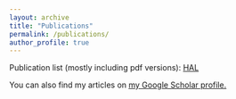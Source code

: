 ```yaml
---
layout: archive
title: "Publications"
permalink: /publications/
author_profile: true
---
```


Publication list (mostly including pdf versions): [HAL](https://hal-imt-atlantique.archives-ouvertes.fr/IMTA_ITI/search/index/?q=%2A&authIdHal_s=francois-rousseau&sort=producedDate_tdate+desc)


You can also find my articles on <u><a href="{{author.googlescholar}}">my Google Scholar profile.

<!-- {% if author.googlescholar %}
  You can also find my articles on <u><a href="{{author.googlescholar}}">my Google Scholar profile</a>.</u>
{% endif %}

{% include base_path %}

{% for post in site.publications reversed %}
  {% include archive-single.html %}
{% endfor %} -->
